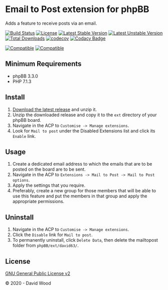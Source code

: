 # Email to Post extension for phpBB

Adds a feature to receive posts via an email.

[![Build Status](https://github.com/david63/mailtopost/workflows/Tests/badge.svg)](https://github.com/phpbb-extensions/david63/mailtopost)
[![License](https://poser.pugx.org/david63/mailtopost/license)](https://packagist.org/packages/david63/mailtopost)
[![Latest Stable Version](https://poser.pugx.org/david63/mailtopost/v/stable)](https://packagist.org/packages/david63/mailtopost)
[![Latest Unstable Version](https://poser.pugx.org/david63/mailtopost/v/unstable)](https://packagist.org/packages/david63/mailtopost)
[![Total Downloads](https://poser.pugx.org/david63/mailtopost/downloads)](https://packagist.org/packages/david63/mailtopost)
[![codecov](https://codecov.io/gh/david63/mailtopost/branch/master/graph/badge.svg?token=D2500PgRex)](https://codecov.io/gh/david63/mailtopost)
[![Codacy Badge](https://api.codacy.com/project/badge/Grade/f24d3d3994fd493d9405e6b285e46905)](https://www.codacy.com/manual/david63/mailtopost?utm_source=github.com&amp;utm_medium=referral&amp;utm_content=david63/mailtopost&amp;utm_campaign=Badge_Grade)

[![Compatible](https://img.shields.io/badge/compatible-phpBB:3.2.x-blue.svg)](https://shields.io/)
[![Compatible](https://img.shields.io/badge/compatible-phpBB:3.3.x-blue.svg)](https://shields.io/)

## Minimum Requirements
* phpBB 3.3.0
* PHP 7.1.3

## Install
1. [Download the latest release](https://github.com/david63/mailtopost/archive/3.2.zip) and unzip it.
2. Unzip the downloaded release and copy it to the `ext` directory of your phpBB board.
3. Navigate in the ACP to `Customise -> Manage extensions`.
4. Look for `Mail to post` under the Disabled Extensions list and click its `Enable` link.

## Usage
1. Create a dedicated email address to which the emails that are to be posted on the board are to be sent.
2. Navigate in the ACP to `Extensions -> Mail to Post -> Mail to Post options`.
3. Apply the settings that you require.
4. Preferably, create a new group for those members that will be able to use this feature and put the members in that group and apply the appropriate permissions.

## Uninstall
1. Navigate in the ACP to `Customise -> Manage extensions`.
2. Click the `Disable` link for `Mail to post`.
3. To permanently uninstall, click `Delete Data`, then delete the mailtopost folder from `phpBB/ext/david63/`.

## License
[GNU General Public License v2](http://opensource.org/licenses/GPL-2.0)

© 2020 - David Wood
